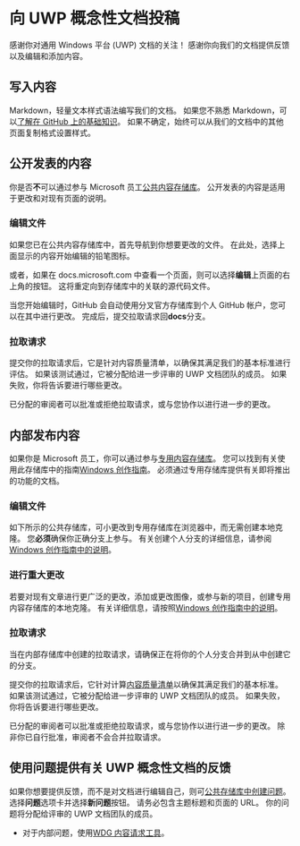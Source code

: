 # <a name="contributing-to-uwp-conceptual-documentation"></a>向 UWP 概念性文档投稿

感谢你对通用 Windows 平台 (UWP) 文档的关注！ 感谢你向我们的文档提供反馈以及编辑和添加内容。

## <a name="writing-content"></a>写入内容

Markdown，轻量文本样式语法编写我们的文档。 如果您不熟悉 Markdown，可以[了解在 GitHub 上的基础知识](https://guides.github.com/features/mastering-markdown/)。 如果不确定，始终可以从我们的文档中的其他页面复制格式设置样式。

## <a name="public-contributions"></a>公开发表的内容

你是否**不**可以通过参与 Microsoft 员工[公共内容存储库](https://github.com/MicrosoftDocs/windows-uwp)。 公开发表的内容是适用于更改和对现有页面的说明。

### <a name="editing-a-file"></a>编辑文件

如果您已在公共内容存储库中，首先导航到你想要更改的文件。 在此处，选择上面显示的内容开始编辑的铅笔图标。

或者，如果在 docs.microsoft.com 中查看一个页面，则可以选择**编辑**上页面的右上角的按钮。 这将重定向到存储库中的关联的源代码文件。

当您开始编辑时，GitHub 会自动使用分叉官方存储库到个人 GitHub 帐户，您可以在其中进行更改。 完成后，提交拉取请求回**docs**分支。

### <a name="pull-requests"></a>拉取请求

提交你的拉取请求后，它是针对内容质量清单，以确保其满足我们的基本标准进行评估。 如果该测试通过，它被分配给进一步评审的 UWP 文档团队的成员。 如果失败，你将告诉要进行哪些更改。

已分配的审阅者可以批准或拒绝拉取请求，或与您协作以进行进一步的更改。

## <a name="internal-contributions"></a>内部发布内容

如果你是 Microsoft 员工，你可以通过参与[专用内容存储库](https://cpubwin.visualstudio.com/_git/windows-uwp)。 您可以找到有关使用此存储库中的指南[Windows 创作指南](https://review.docs.microsoft.com/windows-authoring-guide/uwp/?branch=master)。 必须通过专用存储库提供有关即将推出的功能的文档。

### <a name="editing-a-file"></a>编辑文件

如下所示的公共存储库，可小更改到专用存储库在浏览器中，而无需创建本地克隆。 您**必须**确保你正确分支上参与。 有关创建个人分支的详细信息，请参阅[Windows 创作指南中的说明](https://review.docs.microsoft.com/windows-authoring-guide/uwp/conceptual/branches?branch=master)。

### <a name="making-substantial-changes"></a>进行重大更改

若要对现有文章进行更广泛的更改，添加或更改图像，或参与新的项目，创建专用内容存储库的本地克隆。 有关详细信息，请按照[Windows 创作指南中的说明](https://review.docs.microsoft.com/windows-authoring-guide/uwp/conceptual/)。

### <a name="pull-requests"></a>拉取请求

当在内部存储库中创建的拉取请求，请确保正在将你的个人分支合并到从中创建它的分支。

提交你的拉取请求后，它针对计算[内容质量清单](https://review.docs.microsoft.com/windows-authoring-guide/managing-contributions/editorial-checklist?branch=master)以确保其满足我们的基本标准。 如果该测试通过，它被分配给进一步评审的 UWP 文档团队的成员。 如果失败，你将告诉要进行哪些更改。

已分配的审阅者可以批准或拒绝拉取请求，或与您协作以进行进一步的更改。 除非你已自行批准，审阅者不会合并拉取请求。

## <a name="using-issues-to-provide-feedback-on-uwp-conceptual-documentation"></a>使用问题提供有关 UWP 概念性文档的反馈

如果你想要提供反馈，而不是对文档进行编辑自己，则可[公共存储库中创建问题](https://github.com/MicrosoftDocs/windows-uwp/issues)。 选择**问题**选项卡并选择**新问题**按钮。 请务必包含主题标题和页面的 URL。 你的问题将分配给评审的 UWP 文档团队的成员。

* 对于内部问题，使用[WDG 内容请求工具](https://aka.ms/pubrequest)。
